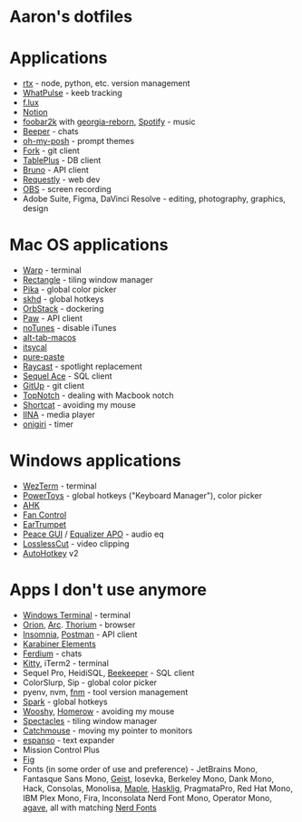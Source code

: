 # Aaron's dotfiles

# Applications

- [rtx](https://github.com/jdx/rtx) - node, python, etc. version management
- [WhatPulse](https://whatpulse.org/intentional) - keeb tracking
- [f.lux](https://justgetflux.com/)
- [Notion](https://www.notion.so/)
- [foobar2k](https://www.foobar2000.org/) with [georgia-reborn](https://github.com/TT-ReBORN/Georgia-ReBORN), [Spotify](https://github.com/SpotX-Official/SpotX) - music
- [Beeper](https://www.beeper.com/) - chats
- [oh-my-posh](https://github.com/jandedobbeleer/oh-my-posh) - prompt themes
- [Fork](https://git-fork.com/) - git client
- [TablePlus](https://tableplus.com/) - DB client
- [Bruno](https://github.com/usebruno/bruno) - API client
- [Requestly](https://github.com/requestly/requestly) - web dev
- [OBS](https://obsproject.com/) - screen recording
- Adobe Suite, Figma, DaVinci Resolve - editing, photography, graphics, design

# Mac OS applications

- [Warp](https://github.com/warpdotdev/Warp) - terminal
- [Rectangle](https://github.com/rxhanson/Rectangle/releases) - tiling window manager
- [Pika](https://github.com/superhighfives/pika) - global color picker
- [skhd](https://github.com/koekeishiya/skhd) - global hotkeys
- [OrbStack](https://orbstack.dev/) - dockering
- [Paw](https://paw.cloud/) - API client
- [noTunes](https://github.com/tombonez/noTunes) - disable iTunes
- [alt-tab-macos](https://github.com/lwouis/alt-tab-macos)
- [itsycal](https://www.mowglii.com/itsycal/)
- [pure-paste](https://sindresorhus.com/pure-paste)
- [Raycast](https://www.raycast.com/) - spotlight replacement
- [Sequel Ace](https://github.com/Sequel-Ace/Sequel-Ace) - SQL client
- [GitUp](https://github.com/git-up/GitUp) - git client
- [TopNotch](https://topnotch.app/) - dealing with Macbook notch
- [Shortcat](https://shortcatapp.com/) - avoiding my mouse
- [IINA](https://iina.io/) - media player
- [onigiri](https://apps.apple.com/us/app/onigiri-minimal-timer/id1639917298?mt=12) - timer

# Windows applications

- [WezTerm](https://wezfurlong.org/wezterm/index.html) - terminal
- [PowerToys](https://learn.microsoft.com/en-us/windows/powertoys/install) - global hotkeys ("Keyboard Manager"), color picker
- [AHK](https://www.autohotkey.com/)
- [Fan Control](https://github.com/Rem0o/FanControl.Releases)
- [EarTrumpet](https://eartrumpet.app/)
- [Peace GUI](https://sourceforge.net/projects/peace-equalizer-apo-extension/) / [Equalizer APO](https://sourceforge.net/projects/equalizerapo/) - audio eq
- [LosslessCut](https://github.com/mifi/lossless-cut) - video clipping
- [AutoHotkey](https://www.autohotkey.com/) v2

# Apps I don't use anymore

- [Windows Terminal](https://github.com/microsoft/terminal) - terminal
- [Orion](https://browser.kagi.com/), [Arc](https://arc.net/). [Thorium](https://github.com/Alex313031/Thorium) - browser
- [Insomnia](https://insomnia.rest/download), [Postman](https://www.postman.com/) - API client
- [Karabiner Elements](https://github.com/pqrs-org/Karabiner-Elements)
- [Ferdium](https://github.com/ferdium/ferdium-app) - chats
- [Kitty](https://github.com/kovidgoyal/kitty), iTerm2 - terminal
- Sequel Pro, HeidiSQL,
  [Beekeeper](https://github.com/beekeeper-studio/beekeeper-studio/releases) - SQL client
- ColorSlurp, Sip - global color picker
- pyenv, nvm, [fnm](https://github.com/Schniz/fnm) - tool version management
- [Spark](https://www.shadowlab.org/softwares/spark.php) - global hotkeys
- [Wooshy](https://wooshy.app/), [Homerow](https://www.homerow.app/) - avoiding my mouse
- [Spectacles](https://www.spectacleapp.com/) - tiling window manager
- [Catchmouse](https://github.com/round/CatchMouse) - moving my pointer to monitors
- [espanso](https://github.com/espanso/espanso) - text expander
- Mission Control Plus
- [Fig](https://fig.io/)
- Fonts (in some order of use and preference) - JetBrains Mono, Fantasque Sans Mono, [Geist](https://github.com/vercel/geist-font), Iosevka, Berkeley Mono, Dank Mono, Hack, Consolas, Monolisa, [Maple](https://github.com/subframe7536/maple-font), [Hasklig](https://github.com/i-tu/Hasklig), PragmataPro, Red Hat Mono, IBM Plex Mono, Fira, Inconsolata Nerd Font Mono, Operator Mono, [agave](https://github.com/blobject/agave), all with matching [Nerd Fonts](https://www.nerdfonts.com/font-downloads)
